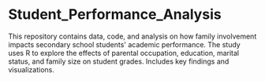 # Student_Performance_Analysis
This repository contains data, code, and analysis on how family involvement impacts secondary school students' academic performance. The study uses R to explore the effects of parental occupation, education, marital status, and family size on student grades. Includes key findings and visualizations.
